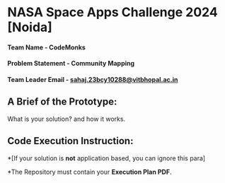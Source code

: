 # NASA Space Apps Challenge 2024 [Noida]

#### Team Name - CodeMonks
#### Problem Statement - Community Mapping
#### Team Leader Email - sahaj.23bcy10288@vitbhopal.ac.in

## A Brief of the Prototype:
  What is your solution? and how it works.

## Code Execution Instruction:
  *[If your solution is **not** application based, you can ignore this para]
  
 *The Repository must contain your **Execution Plan PDF**.
